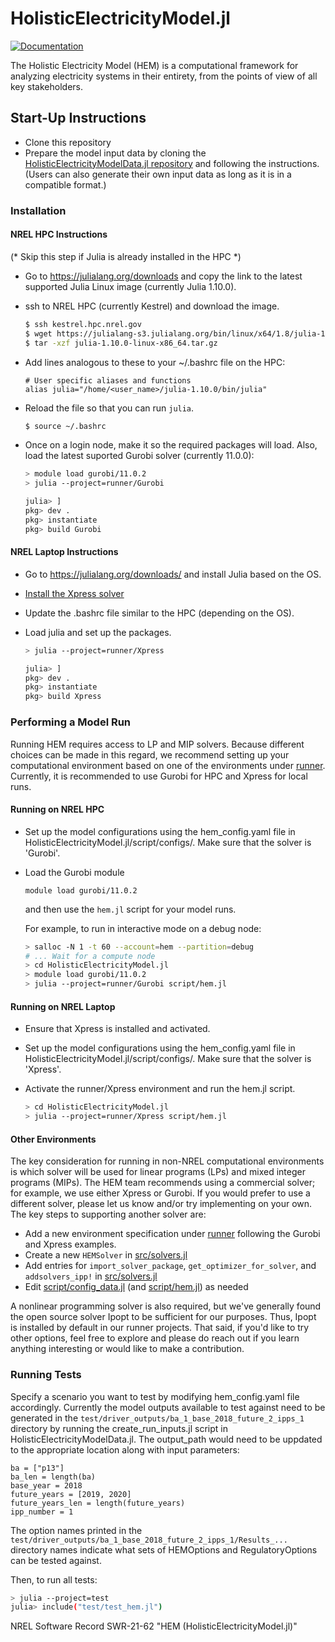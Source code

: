 # HolisticElectricityModel.jl
[![Documentation](https://img.shields.io/badge/docs-ready-blue.svg)](https://nrel-hem.github.io/HolisticElectricityModel.jl/)

The Holistic Electricity Model (HEM) is a computational framework for analyzing electricity systems in their entirety, from the points of view of all key stakeholders.

## Start-Up Instructions

- Clone this repository
- Prepare the model input data by cloning the [HolisticElectricityModelData.jl repository](https://github.nrel.gov/HEM/HolisticElectricityModelData.jl) and following the instructions. (Users can also generate their own input data as long as it is in a compatible format.)


### Installation

#### NREL HPC Instructions
(* Skip this step if Julia is already installed in the HPC *)
- Go to https://julialang.org/downloads and copy the link to the latest supported Julia Linux image (currently Julia 1.10.0).
- ssh to NREL HPC (currently Kestrel) and download the image.
    ```bash
    $ ssh kestrel.hpc.nrel.gov
    $ wget https://julialang-s3.julialang.org/bin/linux/x64/1.8/julia-1.10.0-linux-x86_64.tar.gz
    $ tar -xzf julia-1.10.0-linux-x86_64.tar.gz
    ```
- Add lines analogous to these to your ~/.bashrc file on the HPC:
    ```
    # User specific aliases and functions
    alias julia="/home/<user_name>/julia-1.10.0/bin/julia"
    ```
- Reload the file so that you can run `julia`.
    ```bash
    $ source ~/.bashrc
    ```
- Once on a login node, make it so the required packages will load. Also, load the latest suported Gurobi solver (currently 11.0.0):
    ```bash
    > module load gurobi/11.0.2
    > julia --project=runner/Gurobi
    ```

    ```julia
    julia> ]
    pkg> dev .
    pkg> instantiate
    pkg> build Gurobi
    ```

#### NREL Laptop Instructions

- Go to https://julialang.org/downloads/ and install Julia based on the OS.
- [Install the Xpress solver](https://github.nrel.gov/MSOC/fico-xpress)
- Update the .bashrc file similar to the HPC (depending on the OS).
- Load julia and set up the packages.
    ```bash
    > julia --project=runner/Xpress
    ```

    ```julia
    julia> ]
    pkg> dev .
    pkg> instantiate
    pkg> build Xpress
    ```

### Performing a Model Run

Running HEM requires access to LP and MIP solvers. Because different choices can 
be made in this regard, we recommend setting up your computational environment 
based on one of the environments under [runner](https://github.com/nrel-hem/HolisticElectricityModel.jl/tree/main/runner). Currently, it is recommended to use Gurobi for HPC and Xpress for local runs.

#### Running on NREL HPC

- Set up the model configurations using the hem_config.yaml file in HolisticElectricityModel.jl/script/configs/. Make sure that the solver is 'Gurobi'.

- Load the Gurobi module

    ```
    module load gurobi/11.0.2
    ```
    and then use the `hem.jl` script for your model runs.
  
    For example, to run in interactive mode on a debug node:
    ```bash
    > salloc -N 1 -t 60 --account=hem --partition=debug
    # ... Wait for a compute node
    > cd HolisticElectricityModel.jl
    > module load gurobi/11.0.2
    > julia --project=runner/Gurobi script/hem.jl
    ```

#### Running on NREL Laptop

- Ensure that Xpress is installed and activated.

- Set up the model configurations using the hem_config.yaml file in HolisticElectricityModel.jl/script/configs/. Make sure that the solver is 'Xpress'.

- Activate the runner/Xpress environment and run the hem.jl script.

    ```bash
    > cd HolisticElectricityModel.jl
    > julia --project=runner/Xpress script/hem.jl
    ```

#### Other Environments

The key consideration for running in non-NREL computational environments is which
solver will be used for linear programs (LPs) and mixed integer programs (MIPs). 
The HEM team recommends using a commercial solver; for example, we use either 
Xpress or Gurobi. If you would prefer to use a different solver, please let us 
know and/or try implementing on your own. The key steps to supporting another 
solver are:

- Add a new environment specification under [runner](https://github.com/nrel-hem/HolisticElectricityModel.jl/tree/main/runner) 
  following the Gurobi and Xpress examples.
- Create a new `HEMSolver` in [src/solvers.jl](https://github.com/nrel-hem/HolisticElectricityModel.jl/blob/main/src/solvers.jl)
- Add entries for `import_solver_package`, `get_optimizer_for_solver`, and `addsolvers_ipp!` in 
  [src/solvers.jl](https://github.com/nrel-hem/HolisticElectricityModel.jl/blob/main/src/solvers.jl)
- Edit [script/config_data.jl](https://github.com/nrel-hem/HolisticElectricityModel.jl/blob/main/script/config_data.jl) 
  (and [script/hem.jl](https://github.com/nrel-hem/HolisticElectricityModel.jl/blob/main/script/hem.jl)) as needed

A nonlinear programming solver is also required, but we've generally found the 
open source solver Ipopt to be sufficient for our purposes. Thus, Ipopt is 
installed by default in our runner projects. That said, if you'd like to try 
other options, feel free to explore and please do reach out if you learn anything 
interesting or would like to make a contribution.


### Running Tests

Specify a scenario you want to test by modifying hem_config.yaml file accordingly. Currently the model outputs available to test against need to be generated in the `test/driver_outputs/ba_1_base_2018_future_2_ipps_1` directory by running the create_run_inputs.jl script in HolisticElectricityModelData.jl. The output_path would need to be uppdated to the appropriate location along with input parameters:

```
ba = ["p13"]
ba_len = length(ba)
base_year = 2018
future_years = [2019, 2020]
future_years_len = length(future_years)
ipp_number = 1
```

The option names printed in the `test/driver_outputs/ba_1_base_2018_future_2_ipps_1/Results_...` directory names indicate what sets of HEMOptions and RegulatoryOptions can be tested against.

Then, to run all tests:
```bash
> julia --project=test
julia> include("test/test_hem.jl")
```

NREL Software Record SWR-21-62 "HEM (HolisticElectricityModel.jl)"
